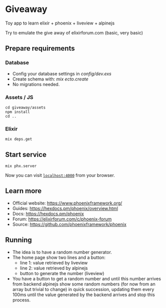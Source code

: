 # Giveaway

Toy app to learn elixir + phoenix + liveview + alpinejs

Try to emulate the give away of elixirforum.com (basic, very basic)

## Prepare requirements

### Database

 * Config your database settings in *config/dev.exs*
 * Create schema with:  *mix ecto.create*
 * No migrations needed.

### Assets / JS

 ```
 cd giveaway/assets
 npm install
 cd ..
 ```

### Elixir

```
mix deps.get
```

## Start service

```
mix phx.server
```
Now you can visit [`localhost:4000`](http://localhost:4000) from your browser.


## Learn more

  * Official website: https://www.phoenixframework.org/
  * Guides: https://hexdocs.pm/phoenix/overview.html
  * Docs: https://hexdocs.pm/phoenix
  * Forum: https://elixirforum.com/c/phoenix-forum
  * Source: https://github.com/phoenixframework/phoenix


## Running

* The idea is to have a random number generator.
* The home page show two lines and a button:
  - line 1: value retrieved by liveview
  - line 2: value retrieved by alpinejs
  - button to generate the number (liveview)
* You have a button to get a random number and until this number arrives from backend
alpinejs show some random numbers (for now from an array but trivial to change) in
quick succession, updating them every 100ms until the value generated by the backend arrives and
stop this process.